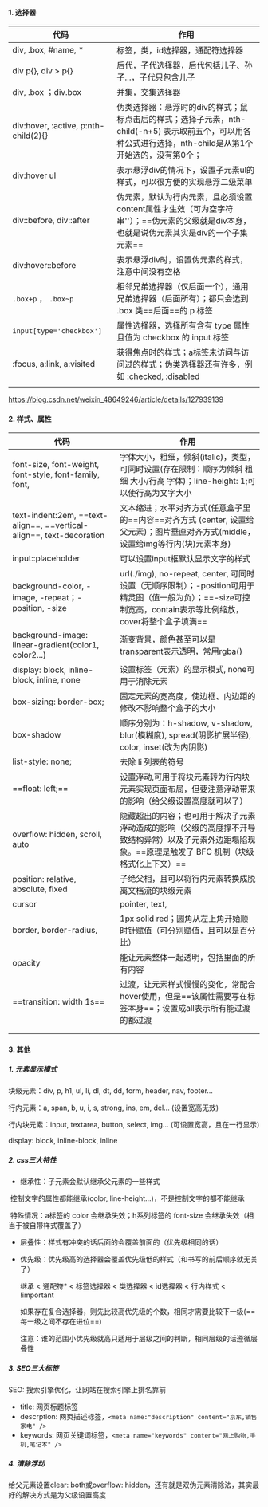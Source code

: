 #### 1. 选择器

| 代码                                 | 作用                                                         |
| ------------------------------------ | ------------------------------------------------------------ |
| div, .box, #name, *                  | 标签，类，id选择器，通配符选择器                             |
| div p{}, div > p{}                   | 后代，子代选择器，后代包括儿子、孙子...，子代只包含儿子      |
| div, .box ；div.box                  | 并集，交集选择器                                             |
| div:hover, :active, p:nth-child(2){} | 伪类选择器：悬浮时的div的样式；鼠标点击后的样式；选择子元素，nth-child(-n+5) 表示取前五个，可以用各种公式进行选择，nth-child是从第1个开始选的，没有第0个； |
| div:hover ul                         | 表示悬浮div的情况下，设置子元素ul的样式，可以很方便的实现悬浮二级菜单 |
| div::before, div::after              | 伪元素，默认为行内元素，且必须设置content属性才生效（可为空字符串''）；==伪元素的父级就是div本身，也就是说伪元素其实是div的一个子集元素== |
| div:hover::before                    | 表示悬浮div时，设置伪元素的样式，注意中间没有空格            |
| `.box+p` ， `.box~p`                 | 相邻兄弟选择器（仅后面一个），通用兄弟选择器（后面所有）；都只会选到 .box 类==后面==的 p 标签 |
| `input[type='checkbox']`             | 属性选择器，选择所有含有 type 属性且值为 checkbox 的 input 标签 |
| :focus, a:link, a:visited            | 获得焦点时的样式；a标签未访问与访问过的样式；伪类选择器还有许多，例如 :checked, :disabled |
|                                      |                                                              |

https://blog.csdn.net/weixin_48649246/article/details/127939139



#### 2. 样式、属性

| 代码                                                         | 作用                                                         |
| ------------------------------------------------------------ | ------------------------------------------------------------ |
| font-size, font-weight, font-style, font-family, font,       | 字体大小，粗细，倾斜(italic)，类型，可同时设置(存在限制：顺序为倾斜 粗细 大小/行高 字体)；line-height: 1;可以使行高为文字大小 |
| text-indent:2em, ==text-align==, ==vertical-align==, text-decoration | 文本缩进；水平对齐方式(任意盒子里的==内容==对齐方式 (center, 设置给父元素)；图片垂直对齐方式(middle，设置给img等行内(块)元素本身) |
| input::placeholder                                           | 可以设置input框默认显示文字的样式                            |
| background-color, -image, -repeat；-position, -size          | url(./img), no-repeat, center,  可同时设置（无顺序限制）；-position可用于精灵图（值一般为负）；==-size可控制宽高，contain表示等比例缩放，cover将整个盒子填满== |
| background-image: linear-gradient(color1, color2...)         | 渐变背景，颜色甚至可以是transparent表示透明，常用rgba()      |
| display: block, inline-block, inline, none                   | 设置标签（元素）的显示模式, none可用于消除元素               |
| box-sizing: border-box;                                      | 固定元素的宽高度，使边框、内边距的修改不影响整个盒子的大小   |
| box-shadow                                                   | 顺序分别为：h-shadow, v-shadow, blur(模糊度), spread(阴影扩展半径), color, inset(改为内阴影) |
| list-style: none;                                            | 去除 li 列表的符号                                           |
| ==float: left;==                                             | 设置浮动,可用于将块元素转为行内块元素实现页面布局，但要注意浮动带来的影响（给父级设置高度就可以了） |
| overflow: hidden, scroll, auto                               | 隐藏超出的内容；也可用于解决子元素浮动造成的影响（父级的高度撑不开导致结构异常）以及子元素外边距塌陷现象。==原理是触发了 BFC 机制（块级格式化上下文）== |
| position: relative, absolute, fixed                          | 子绝父相，且可以将行内元素转换成脱离文档流的块级元素         |
| cursor                                                       | pointer,  text,                                              |
| border, border-radius,                                       | 1px solid red；圆角从左上角开始顺时针赋值（可分别赋值，且可以是百分比） |
| opacity                                                      | 能让元素整体一起透明，包括里面的所有内容                     |
| ==transition: width 1s==                                     | 过渡，让元素样式慢慢的变化，常配合hover使用，但是==该属性需要写在标签本身==；设置成all表示所有能过渡的都过渡 |
|                                                              |                                                              |
|                                                              |                                                              |



#### 3. 其他

##### 1. 元素显示模式

块级元素：div, p, h1, ul, li, dl, dt, dd, form, header, nav, footer...

行内元素：a, span, b, u, i, s, strong, ins, em, del...	(设置宽高无效)

行内块元素：input, textarea, button, select, img...	(可设置宽高，且在一行显示)

display: block, inline-block, inline



##### 2. css三大特性

- 继承性：子元素会默认继承父元素的一些样式

​		控制文字的属性都能继承(color, line-height...)，不是控制文字的都不能继承

​		特殊情况：a标签的 color 会继承失效；h系列标签的 font-size 会继承失效（相当于被自带样式覆盖了）

- 层叠性：样式有冲突的话后面的会覆盖前面的（优先级相同的话）

- 优先级：优先级高的选择器会覆盖优先级低的样式（和书写的前后顺序就无关了）

  继承 < 通配符* < 标签选择器 < 类选择器 < id选择器 < 行内样式 < !important 

  如果存在复合选择器，则先比较高优先级的个数，相同才需要比较下一级(==每一级之间不存在进位==)

  注意：谁的范围小优先级就高只适用于层级之间的判断，相同层级的话遵循层叠性


##### 3. SEO三大标签

SEO: 搜索引擎优化，让网站在搜索引擎上排名靠前

- title: 网页标题标签
- descrption: 网页描述标签，`<meta name:"description" content="京东,销售家电" />`
- keywords: 网页关键词标签，`<meta name="keywords" content="网上购物,手机,笔记本" />`

##### 4. 清除浮动

给父元素设置clear: both或overflow: hidden，还有就是双伪元素清除法，其实最好的解决方式是为父级设置高度

